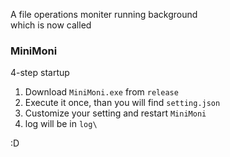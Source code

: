 A file operations moniter running background\
which is now called
### **MiniMoni** 

4-step startup
1. Download `MiniMoni.exe` from `release`
2. Execute it once, than you will find `setting.json`
3. Customize your setting and restart `MiniMoni`
4. log will be in `log\`

:D
